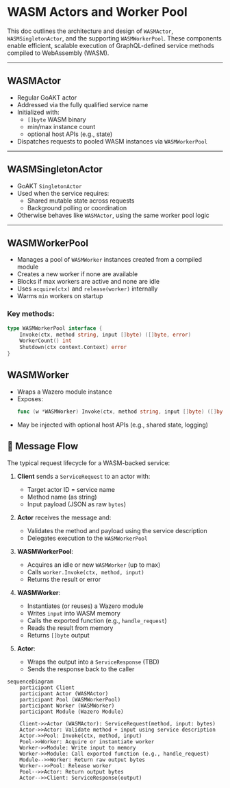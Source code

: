 # WASM Actors and Worker Pool

This doc outlines the architecture and design of `WASMActor`, `WASMSingletonActor`, and the supporting `WASMWorkerPool`. These components enable efficient, scalable execution of GraphQL-defined service methods compiled to WebAssembly (WASM).

---

## WASMActor

- Regular GoAKT actor
- Addressed via the fully qualified service name
- Initialized with:
  - `[]byte` WASM binary
  - min/max instance count
  - optional host APIs (e.g., state)
- Dispatches requests to pooled WASM instances via `WASMWorkerPool`

---

## WASMSingletonActor

- GoAKT `SingletonActor`
- Used when the service requires:
  - Shared mutable state across requests
  - Background polling or coordination
- Otherwise behaves like `WASMActor`, using the same worker pool logic

---

## WASMWorkerPool

- Manages a pool of `WASMWorker` instances created from a compiled module
- Creates a new worker if none are available 
- Blocks if max workers are active and none are idle
- Uses `acquire(ctx)` and `release(worker)` internally
- Warms `min` workers on startup


### Key methods:
```go
type WASMWorkerPool interface {
    Invoke(ctx, method string, input []byte) ([]byte, error)
    WorkerCount() int
    Shutdown(ctx context.Context) error
}
```

## WASMWorker
* Wraps a Wazero module instance
* Exposes:
    ```go
    func (w *WASMWorker) Invoke(ctx, method string, input []byte) ([]byte, error)
    ```
* May be injected with optional host APIs (e.g., shared state, logging)

## 🔁 Message Flow

The typical request lifecycle for a WASM-backed service:

1. **Client** sends a `ServiceRequest` to an actor with:
   - Target actor ID = service name
   - Method name (as string)
   - Input payload (JSON as raw `bytes`)

2. **Actor** receives the message and:
   - Validates the method and payload using the service description
   - Delegates execution to the `WASMWorkerPool`

3. **WASMWorkerPool**:
   - Acquires an idle or new `WASMWorker` (up to max)
   - Calls `worker.Invoke(ctx, method, input)`
   - Returns the result or error

4. **WASMWorker**:
   - Instantiates (or reuses) a Wazero module
   - Writes `input` into WASM memory
   - Calls the exported function (e.g., `handle_request`)
   - Reads the result from memory
   - Returns `[]byte` output

5. **Actor**:
   - Wraps the output into a `ServiceResponse` (TBD)
   - Sends the response back to the caller


```mermaid 
sequenceDiagram
    participant Client
    participant Actor (WASMActor)
    participant Pool (WASMWorkerPool)
    participant Worker (WASMWorker)
    participant Module (Wazero Module)

    Client->>Actor (WASMActor): ServiceRequest(method, input: bytes)
    Actor->>Actor: Validate method + input using service description
    Actor->>Pool: Invoke(ctx, method, input)
    Pool->>Worker: Acquire or instantiate worker
    Worker->>Module: Write input to memory
    Worker->>Module: Call exported function (e.g., handle_request)
    Module-->>Worker: Return raw output bytes
    Worker-->>Pool: Release worker
    Pool-->>Actor: Return output bytes
    Actor-->>Client: ServiceResponse(output)
```

